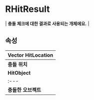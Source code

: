 # **RHitResult**

| **충돌 체크에 대한 결과로 사용되는 개체에요.** |
## **속성**

| **Vector HitLocation** |
| :--- |
| **충돌 위치** |
| **HitObject** |
| :--- |
| **충돌한 오브젝트** |
